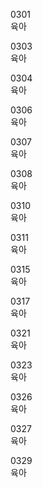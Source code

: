 0301  
육아

0303  
육아

0304  
육아

0306  
육아

0307  
육아

0308  
육아

0310  
육아

0311  
육아

0315  
육아

0317  
육아

0321  
육아

0323  
육아

0326  
육아

0327  
육아

0329  
육아
